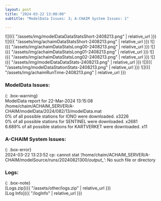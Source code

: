 ```yaml
---
layout: post
title: "2024-03-22 13:00:00"
subtitle: "ModelData Issues: 3; A-CHAIM System Issues: 1"

---
```


![]({{ "/assets/img/modelDataDataStatsShort-2408213.png" | relative_url }})
![]({{ "/assets/img/achaimDataStatsShort-2408213.png" | relative_url }})
![]({{ "/assets/img/achaimDataStatsLong00-2408213.png" | relative_url }})
![]({{ "/assets/img/achaimDataStatsLong01-2408213.png" | relative_url }})
![]({{ "/assets/img/achaimDataStatsLong02-2408213.png" | relative_url }})
![]({{ "/assets/img/modelDataDataStats-2408213.png" | relative_url }})
![]({{ "/assets/img/modelDataStationStats-2408213.png" | relative_url }})
![]({{ "/assets/img/achaimRunTime-2408213.png" | relative_url }})


### ModelData Issues:  
  
{: .box-warning}  
 ModelData report for 22-Mar-2024 13:15:08   
 /home/chaim/ACHAIM_SERVER/A-CHAIM/modelData/2024/082/13/modelData.mat   
 0% of all possible stations for IONO were downloaded. x3226   
 0% of all possible stations for SENTINEL were downloaded. x2681   
 6.689% of all possible stations for KARTVERKET were downloaded. x11   
  
### A-CHAIM System Issues:  
  
{: .box-error}  
2024-03-22 13:23:52 cp: cannot stat ‘/home/chaim/ACHAIM_SERVER/A-CHAIM/modelSource/runs/20240821300/*output_*’: No such file or directory  

### Logs:  
  
{: .box-note}  
[Logs.zip]({{ "/assets/other/logs.zip" | relative_url }})  
[Log Info]({{ "/logInfo" | relative_url }})  
